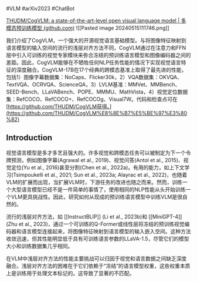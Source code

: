 #VLM #arXiv2023 #ChatBot

[THUDM/CogVLM: a state-of-the-art-level open visual language model | 多模态预训练模型 (github.com)](https://github.com/THUDM/CogVLM)
![[Pasted image 20240515111746.png]]

我们介绍了CogVLM，一个强大的开源视觉语言基础模型。与将图像特征映射到语言模型的输入空间的流行的浅层对齐方法不同，CogVLM通过在注意力和FFN层中引入可训练的视觉专家模块来弥合冻结的预训练语言模型和图像编码器之间的差距。因此，CogVLM能够在不牺牲任何NLP任务性能的情况下实现视觉语言特征的深度融合。CogVLM-17B在17个经典的跨模态基准上取得了最先进的性能，包括1）图像字幕数据集：NoCaps、Flicker30k，2）VQA数据集：OKVQA、TextVQA、OCRVQA、ScienceQA，3）LVLM基准：MMVet、MMBench、SEED-Bench、LLaVABench、POPE、MMMU、MathVista，4）视觉定位数据集：RefCOCO、RefCOCO+、RefCOCOg、Visual7W。代码和检查点可在[https://github.com/THUDM/CogVLM获得。](https://github.com/THUDM/CogVLM%E8%8E%B7%E5%BE%97%E3%80%82)

## Introduction 

视觉语言模型是多才多艺且强大的。许多视觉和跨模态任务可以被制定为下一个令牌预测，例如图像字幕(Agrawal et al., 2019)、视觉问答(Antol et al., 2015)、视觉定位(Yu et al., 2016)甚至分割(Chen et al., 2022a)。有用的能力，如上下文学习(Tsimpoukelli et al., 2021; Sun et al., 2023a; Alayrac et al., 2022)，也随着VLM的扩展而出现，当扩展VLM时，下游任务的改进也随之而来。然而，训练一个大型语言模型已经不是一件简单的事情了，使用相同的NLP性能从头开始训练一个VLM更具挑战性。因此，研究如何从现成的预训练语言模型中训练VLM是很自然的。

流行的浅层对齐方法，如 [[InstructBLIP]] (Li et al., 2023b)和 [[MiniGPT-4]] (Zhu et al., 2023)，通过一个可训练的Q-Former或线性层将冻结的预训练视觉编码器和语言模型连接起来，将图像特征映射到语言模型的输入嵌入空间。这种方法收敛迅速，但其性能明显低于具有可训练语言参数的LLaVA-1.5，尽管它们的模型大小和训练数据集几乎相同。

在VLM中浅层对齐方法的性能主要挑战可以归因于视觉和语言数据之间缺乏深度融合。浅层对齐方法的困难在于它们依赖于“冻结”的语言模型权重，这些权重本质上是训练用于处理文本标记的。这导致了显著的不匹配。